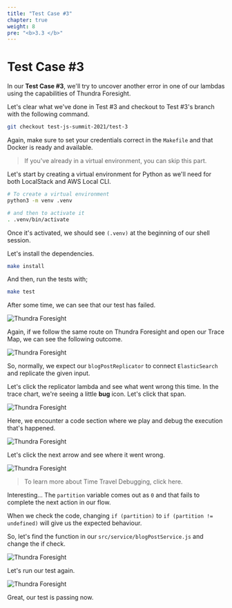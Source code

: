 ```yaml
---
title: "Test Case #3"
chapter: true
weight: 8
pre: "<b>3.3 </b>"
---
```


# Test Case \#3

In our **Test Case #3**, we'll try to uncover another error in one of our lambdas using the capabilities of Thundra Foresight.

Let's clear what we've done in Test #3 and checkout to Test #3's branch with the following command.

```bash
git checkout test-js-summit-2021/test-3
```

Again, make sure to set your credentials correct in the `Makefile` and that Docker is ready and available.

> If you've already in a virtual environment, you can skip this part.

Let's start by creating a virtual environment for Python as we'll need for both LocalStack and AWS Local CLI.

```bash
# To create a virtual environment
python3 -m venv .venv

# and then to activate it
. .venv/bin/activate
```

Once it's activated, we should see `(.venv)` at the beginning of our shell session.

Let's install the dependencies.

```bash
make install
```

And then, run the tests with;

```bash
make test
```

After some time, we can see that our test has failed.

![Thundra Foresight](/images/_test_scenarios/_test_3/terminal-failure.png)

Again, if we follow the same route on Thundra Foresight and open our Trace Map, we can see the following outcome.

![Thundra Foresight](/images/_test_scenarios/_test_3/failed-trace-map.png)

So, normally, we expect our `blogPostReplicator` to connect `ElasticSearch` and replicate the given input.

Let's click the replicator lambda and see what went wrong this time. In the trace chart, we're seeing a little **bug** icon. Let's click that span.

![Thundra Foresight](/images/_test_scenarios/_test_3/failed-trace-chart.png)

Here, we encounter a code section where we play and debug the execution that's happened.

![Thundra Foresight](/images/_test_scenarios/_test_3/time-travel-debugging.png)

Let's click the next arrow and see where it went wrong.

![Thundra Foresight](/images/_test_scenarios/_test_3/time-travel-debugging-2.png)

> To learn more about Time Travel Debugging, click here.

Interesting... The `partition` variable comes out as `0` and that fails to complete the next action in our flow.

When we check the code, changing `if (partition)` to `if (partition != undefined)` will give us the expected behaviour.

So, let's find the function in our `src/service/blogPostService.js` and change the if check.

![Thundra Foresight](/images/_test_scenarios/_test_3/correct-code.png)

Let's run our test again.

![Thundra Foresight](/images/_test_scenarios/_test_3/terminal-success.png)

Great, our test is passing now.
